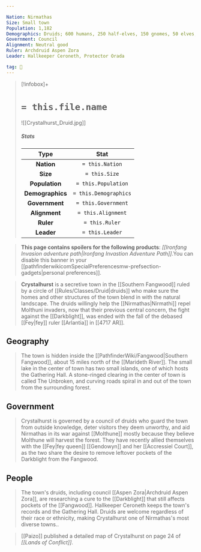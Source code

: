 ```yaml
---

Nation: Nirmathas
Size: Small town
Population: 1,182
Demographics: Druids; 600 humans, 250 half-elves, 150 gnomes, 50 elves, 50 half-orcs, 82 other (including centaurs, gathlains, and ghorans)
Government: Council
Alignment: Neutral good
Ruler: Archdruid Aspen Zora
Leader: Hallkeeper Ceroneth, Protector Orada

tag: 🌃
---
```


> [!infobox]+
> #  `= this.file.name`
> ![[Crystalhurst_Druid.jpg]]
> ##### Stats
> Type | Stat |
> :---:|:---:|
> **Nation** | `= this.Nation` |
> **Size** | `= this.Size` |
> **Population** | `= this.Population` |
> **Demographics** | `= this.Demographics` |
> **Government** | `= this.Government` |
> **Alignment** | `= this.Alignment` |
> **Ruler** | `= this.Ruler` |
> **Leader** | `= this.Leader` |



> **This page contains spoilers for the following products**: *[[Ironfang Invasion adventure path|Ironfang Invastion Adventure Path]]*.You can disable this banner in your [[pathfinderwikicomSpecialPreferencesmw-prefsection-gadgets|personal preferences]].


> **Crystalhurst** is a secretive town in the [[Southern Fangwood]] ruled by a circle of [[Rules/Classes/Druid|druids]] who make sure the homes and other structures of the town blend in with the natural landscape. The druids willingly help the [[Nirmathas|Nirmathi]] repel Molthuni invaders, now that their previous central concern, the fight against the [[Darkblight]], was ended with the fall of the debased [[Fey|fey]] ruler [[Arlantia]] in [[4717 AR]].



## Geography

> The town is hidden inside the [[PathfinderWiki/Fangwood|Southern Fangwood]], about 15 miles north of the [[Marideth River]]. The small lake in the center of town has two small islands, one of which hosts the Gathering Hall. A stone-ringed clearing in the center of town is called The Unbroken, and curving roads spiral in and out of the town from the surrounding forest.


## Government

> Crystalhurst is governed by a council of druids who guard the town from outside knowledge, deter visitors they deem unworthy, and aid Nirmathas in its war against [[Molthune]] mostly because they believe Molthune will harvest the forest. They have recently allied themselves with the [[Fey|fey queen]] [[Gendowyn]] and her [[Accressiel Court]], as the two share the desire to remove leftover pockets of the Darkblight from the Fangwood.


## People

> The town's druids, including council [[Aspen Zora|Archdruid Aspen Zora]], are researching a cure to the [[Darkblight]] that still affects pockets of the [[Fangwood]]. Hallkeeper Ceroneth keeps the town's records and the Gathering Hall. Druids are welcome regardless of their race or ethnicity, making Crystalhurst one of Nirmathas's most diverse towns..


> [[Paizo]] published a detailed map of Crystalhurst on page 24 of *[[Lands of Conflict]]*.








